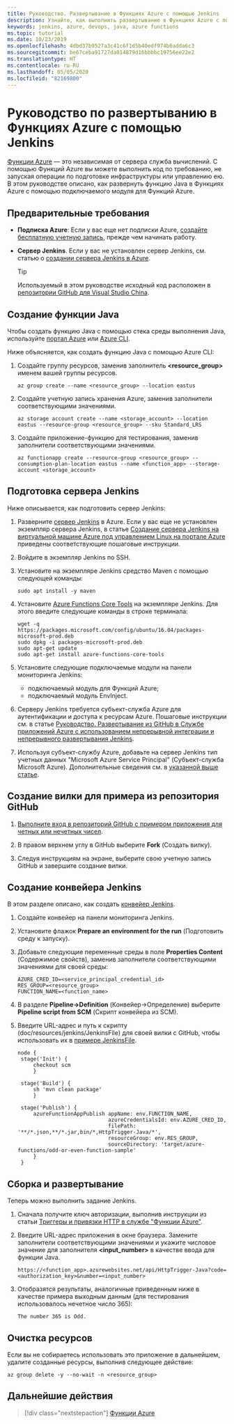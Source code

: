 ```yaml
---
title: Руководство. Развертывание в Функциях Azure с помощью Jenkins
description: Узнайте, как выполнить развертывание в Функциях Azure с помощью подключаемого модуля Jenkins для Функций Azure.
keywords: jenkins, azure, devops, java, azure functions
ms.topic: tutorial
ms.date: 10/23/2019
ms.openlocfilehash: 4dbd37b9527a3c41c6f1d5b40edf974b6adda6c3
ms.sourcegitcommit: be67ceba91727da014879d16bbbbc19756ee22e2
ms.translationtype: HT
ms.contentlocale: ru-RU
ms.lasthandoff: 05/05/2020
ms.locfileid: "82169800"
---
```

# <a name="tutorial-deploy-to-azure-functions-using-jenkins"></a>Руководство по развертыванию в Функциях Azure с помощью Jenkins

[Функции Azure](/azure/azure-functions/) — это независимая от сервера служба вычислений. С помощью Функций Azure вы можете выполнить код по требованию, не запуская операции по подготовке инфраструктуры или управлению ею. В этом руководстве описано, как развернуть функцию Java в Функциях Azure с помощью подключаемого модуля для Функций Azure.

## <a name="prerequisites"></a>Предварительные требования

- **Подписка Azure**: Если у вас еще нет подписки Azure, [создайте бесплатную учетную запись](https://azure.microsoft.com/free/?ref=microsoft.com&utm_source=microsoft.com&utm_medium=docs&utm_campaign=visualstudio), прежде чем начинать работу.
- **Сервер Jenkins**. Если у вас не установлен сервер Jenkins, см. статью о [создании сервера Jenkins в Azure](./configure-on-linux-vm.md).

  > [!TIP]
  > Используемый в этом руководстве исходный код расположен в [репозитории GitHub для Visual Studio China](https://github.com/VSChina/odd-or-even-function/blob/master/src/main/java/com/microsoft/azure/Function.java).

## <a name="create-a-java-function"></a>Создание функции Java

Чтобы создать функцию Java с помощью стека среды выполнения Java, используйте [портал Azure](https://portal.azure.com) или [Azure CLI](/cli/azure/?view=azure-cli-latest).

Ниже объясняется, как создать функцию Java с помощью Azure CLI:

1. Создайте группу ресурсов, заменив заполнитель **&lt;resource_group>** именем вашей группы ресурсов.

    ```azurecli
    az group create --name <resource_group> --location eastus
    ```

1. Создайте учетную запись хранения Azure, заменив заполнители соответствующими значениями.
 
    ```azurecli
    az storage account create --name <storage_account> --location eastus --resource-group <resource_group> --sku Standard_LRS    
    ```

1. Создайте приложение-функцию для тестирования, заменив заполнители соответствующими значениями.

    ```azurecli
    az functionapp create --resource-group <resource_group> --consumption-plan-location eastus --name <function_app> --storage-account <storage_account>
    ```

## <a name="prepare-jenkins-server"></a>Подготовка сервера Jenkins

Ниже описывается, как подготовить сервер Jenkins:

1. Разверните [сервер Jenkins](https://aka.ms/jenkins-on-azure) в Azure. Если у вас еще не установлен экземпляр сервера Jenkins, в статье [Создание сервера Jenkins на виртуальной машине Azure под управлением Linux на портале Azure](./configure-on-linux-vm.md) приведены соответствующие пошаговые инструкции.

1. Войдите в экземпляр Jenkins по SSH.

1. Установите на экземпляре Jenkins средство Maven с помощью следующей команды:

    ```terminal
    sudo apt install -y maven
    ```

1. Установите [Azure Functions Core Tools](/azure/azure-functions/functions-run-local) на экземпляре Jenkins. Для этого введите следующие команды в строке терминала:

    ```terminal
    wget -q https://packages.microsoft.com/config/ubuntu/16.04/packages-microsoft-prod.deb
    sudo dpkg -i packages-microsoft-prod.deb
    sudo apt-get update
    sudo apt-get install azure-functions-core-tools
    ```

1. Установите следующие подключаемые модули на панели мониторинга Jenkins:

    - подключаемый модуль для Функций Azure;
    - подключаемый модуль EnvInject.

1. Серверу Jenkins требуется субъект-служба Azure для аутентификации и доступа к ресурсам Azure. Пошаговые инструкции см. в статье [Руководство. Развертывание из GitHub в Службе приложений Azure с использованием непрерывной интеграции и непрерывного развертывания Jenkins](./deploy-from-github-to-azure-app-service.md).

1. Используя субъект-службу Azure, добавьте на сервер Jenkins тип учетных данных "Microsoft Azure Service Principal" (Субъект-служба Microsoft Azure). Дополнительные сведения см. в [указанной выше статье](./deploy-from-github-to-azure-app-service.md#add-service-principal-to-jenkins).

## <a name="fork-the-sample-github-repo"></a>Создание вилки для примера из репозитория GitHub

1. [Выполните вход в репозиторий GitHub с примером приложения для четных или нечетных чисел](https://github.com/VSChina/odd-or-even-function.git).

1. В правом верхнем углу в GitHub выберите **Fork** (Создать вилку).

1. Следуя инструкциям на экране, выберите свою учетную запись GitHub и завершите создание вилки.

## <a name="create-a-jenkins-pipeline"></a>Создание конвейера Jenkins

В этом разделе описано, как создать [конвейер Jenkins](https://jenkins.io/doc/book/pipeline/).

1. Создайте конвейер на панели мониторинга Jenkins.

1. Установите флажок **Prepare an environment for the run** (Подготовить среду к запуску).

1. Добавьте следующие переменные среды в поле **Properties Content** (Содержимое свойств), заменив заполнители соответствующими значениями для своей среды:

    ```
    AZURE_CRED_ID=<service_principal_credential_id>
    RES_GROUP=<resource_group>
    FUNCTION_NAME=<function_name>
    ```
    
1. В разделе **Pipeline->Definition** (Конвейер->Определение) выберите **Pipeline script from SCM** (Скрипт конвейера из SCM).

1. Введите URL-адрес и путь к скрипту (doc/resources/jenkins/JenkinsFile) для своей вилки с GitHub, чтобы использовать их в [ примере JenkinsFile](https://github.com/VSChina/odd-or-even-function/blob/master/doc/resources/jenkins/JenkinsFile).

   ```
   node {
    stage('Init') {
        checkout scm
        }

    stage('Build') {
        sh 'mvn clean package'
        }

    stage('Publish') {
        azureFunctionAppPublish appName: env.FUNCTION_NAME, 
                                azureCredentialsId: env.AZURE_CRED_ID, 
                                filePath: '**/*.json,**/*.jar,bin/*,HttpTrigger-Java/*', 
                                resourceGroup: env.RES_GROUP, 
                                sourceDirectory: 'target/azure-functions/odd-or-even-function-sample'
        }
    }
    ```

## <a name="build-and-deploy"></a>Сборка и развертывание

Теперь можно выполнить задание Jenkins.

1. Сначала получите ключ авторизации, выполнив инструкции из статьи [Триггеры и привязки HTTP в службе "Функции Azure"](/azure/azure-functions/functions-bindings-http-webhook-trigger#authorization-keys).

1. Введите URL-адрес приложения в окне браузера. Замените заполнители соответствующими значениями и укажите числовое значение для заполнителя **&lt;input_number>** в качестве ввода для функции Java.

    ```
    https://<function_app>.azurewebsites.net/api/HttpTrigger-Java?code=<authorization_key>&number=<input_number>
    ```
1. Отобразятся результаты, аналогичные приведенным ниже в качестве примера выходным данным (для тестирования использовалось нечетное число 365):

    ```output
    The number 365 is Odd.
    ```

## <a name="clean-up-resources"></a>Очистка ресурсов

Если вы не собираетесь использовать это приложение в дальнейшем, удалите созданные ресурсы, выполнив следующее действие:

```azurecli
az group delete -y --no-wait -n <resource_group>
```

## <a name="next-steps"></a>Дальнейшие действия

> [!div class="nextstepaction"]
> [Функции Azure](/azure/azure-functions/)